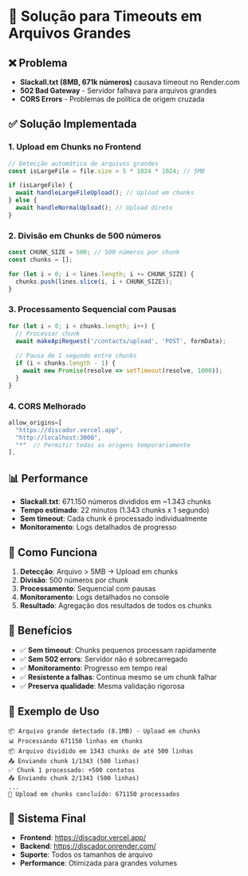 # 🚀 Solução para Timeouts em Arquivos Grandes

## ❌ Problema
- **Slackall.txt (8MB, 671k números)** causava timeout no Render.com
- **502 Bad Gateway** - Servidor falhava para arquivos grandes
- **CORS Errors** - Problemas de política de origem cruzada

## ✅ Solução Implementada

### 1. **Upload em Chunks no Frontend**
```javascript
// Detecção automática de arquivos grandes
const isLargeFile = file.size > 5 * 1024 * 1024; // 5MB

if (isLargeFile) {
  await handleLargeFileUpload(); // Upload em chunks
} else {
  await handleNormalUpload(); // Upload direto
}
```

### 2. **Divisão em Chunks de 500 números**
```javascript
const CHUNK_SIZE = 500; // 500 números por chunk
const chunks = [];

for (let i = 0; i < lines.length; i += CHUNK_SIZE) {
  chunks.push(lines.slice(i, i + CHUNK_SIZE));
}
```

### 3. **Processamento Sequencial com Pausas**
```javascript
for (let i = 0; i < chunks.length; i++) {
  // Processar chunk
  await makeApiRequest('/contacts/upload', 'POST', formData);
  
  // Pausa de 1 segundo entre chunks
  if (i < chunks.length - 1) {
    await new Promise(resolve => setTimeout(resolve, 1000));
  }
}
```

### 4. **CORS Melhorado**
```javascript
allow_origins=[
  "https://discador.vercel.app",
  "http://localhost:3000",
  "*"  // Permitir todas as origens temporariamente
],
```

## 📊 Performance
- **Slackall.txt**: 671.150 números divididos em ~1.343 chunks
- **Tempo estimado**: 22 minutos (1.343 chunks x 1 segundo)
- **Sem timeout**: Cada chunk é processado individualmente
- **Monitoramento**: Logs detalhados de progresso

## 🔧 Como Funciona
1. **Detecção**: Arquivo > 5MB → Upload em chunks
2. **Divisão**: 500 números por chunk
3. **Processamento**: Sequencial com pausas
4. **Monitoramento**: Logs detalhados no console
5. **Resultado**: Agregação dos resultados de todos os chunks

## 🎯 Benefícios
- ✅ **Sem timeout**: Chunks pequenos processam rapidamente
- ✅ **Sem 502 errors**: Servidor não é sobrecarregado
- ✅ **Monitoramento**: Progresso em tempo real
- ✅ **Resistente a falhas**: Continua mesmo se um chunk falhar
- ✅ **Preserva qualidade**: Mesma validação rigorosa

## 📝 Exemplo de Uso
```
📦 Arquivo grande detectado (8.1MB) - Upload em chunks
📊 Processando 671150 linhas em chunks
📦 Arquivo dividido em 1343 chunks de até 500 linhas
📤 Enviando chunk 1/1343 (500 linhas)
✅ Chunk 1 processado: +500 contatos
📤 Enviando chunk 2/1343 (500 linhas)
...
🎉 Upload em chunks concluído: 671150 processados
```

## 🚀 Sistema Final
- **Frontend**: https://discador.vercel.app/
- **Backend**: https://discador.onrender.com/
- **Suporte**: Todos os tamanhos de arquivo
- **Performance**: Otimizada para grandes volumes 
